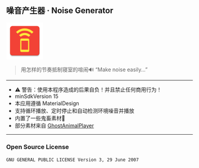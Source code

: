 ## 噪音产生器 · Noise Generator

<img src="./app/src/main/ic_launcher-web.png" width="100px"/>

> 用怎样的节奏抵制寝室的喧闹🔊
> “Make noise easily...”

---

* ⚠️ 警告：使用本程序造成的后果自负！并且禁止任何商用行为！
* minSdkVersion 15
* 本应用遵循 MaterialDesign
* 支持循环播放、定时停止和自动检测环境噪音并播放
* 内置了一些鬼畜素材🤣
* 部分素材来自 [GhostAnimalPlayer](https://github.com/CDFLS/GhostAnimalPlayer)

---

### Open Source License

```
GNU GENERAL PUBLIC LICENSE Version 3, 29 June 2007
```
